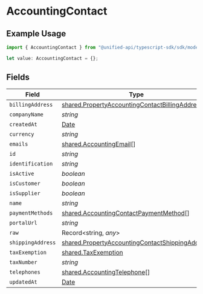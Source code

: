 # AccountingContact

## Example Usage

```typescript
import { AccountingContact } from "@unified-api/typescript-sdk/sdk/models/shared";

let value: AccountingContact = {};
```

## Fields

| Field                                                                                                                     | Type                                                                                                                      | Required                                                                                                                  | Description                                                                                                               |
| ------------------------------------------------------------------------------------------------------------------------- | ------------------------------------------------------------------------------------------------------------------------- | ------------------------------------------------------------------------------------------------------------------------- | ------------------------------------------------------------------------------------------------------------------------- |
| `billingAddress`                                                                                                          | [shared.PropertyAccountingContactBillingAddress](../../../sdk/models/shared/propertyaccountingcontactbillingaddress.md)   | :heavy_minus_sign:                                                                                                        | N/A                                                                                                                       |
| `companyName`                                                                                                             | *string*                                                                                                                  | :heavy_minus_sign:                                                                                                        | N/A                                                                                                                       |
| `createdAt`                                                                                                               | [Date](https://developer.mozilla.org/en-US/docs/Web/JavaScript/Reference/Global_Objects/Date)                             | :heavy_minus_sign:                                                                                                        | N/A                                                                                                                       |
| `currency`                                                                                                                | *string*                                                                                                                  | :heavy_minus_sign:                                                                                                        | N/A                                                                                                                       |
| `emails`                                                                                                                  | [shared.AccountingEmail](../../../sdk/models/shared/accountingemail.md)[]                                                 | :heavy_minus_sign:                                                                                                        | N/A                                                                                                                       |
| `id`                                                                                                                      | *string*                                                                                                                  | :heavy_minus_sign:                                                                                                        | N/A                                                                                                                       |
| `identification`                                                                                                          | *string*                                                                                                                  | :heavy_minus_sign:                                                                                                        | N/A                                                                                                                       |
| `isActive`                                                                                                                | *boolean*                                                                                                                 | :heavy_minus_sign:                                                                                                        | N/A                                                                                                                       |
| `isCustomer`                                                                                                              | *boolean*                                                                                                                 | :heavy_minus_sign:                                                                                                        | N/A                                                                                                                       |
| `isSupplier`                                                                                                              | *boolean*                                                                                                                 | :heavy_minus_sign:                                                                                                        | N/A                                                                                                                       |
| `name`                                                                                                                    | *string*                                                                                                                  | :heavy_minus_sign:                                                                                                        | N/A                                                                                                                       |
| `paymentMethods`                                                                                                          | [shared.AccountingContactPaymentMethod](../../../sdk/models/shared/accountingcontactpaymentmethod.md)[]                   | :heavy_minus_sign:                                                                                                        | N/A                                                                                                                       |
| `portalUrl`                                                                                                               | *string*                                                                                                                  | :heavy_minus_sign:                                                                                                        | N/A                                                                                                                       |
| `raw`                                                                                                                     | Record<string, *any*>                                                                                                     | :heavy_minus_sign:                                                                                                        | N/A                                                                                                                       |
| `shippingAddress`                                                                                                         | [shared.PropertyAccountingContactShippingAddress](../../../sdk/models/shared/propertyaccountingcontactshippingaddress.md) | :heavy_minus_sign:                                                                                                        | N/A                                                                                                                       |
| `taxExemption`                                                                                                            | [shared.TaxExemption](../../../sdk/models/shared/taxexemption.md)                                                         | :heavy_minus_sign:                                                                                                        | N/A                                                                                                                       |
| `taxNumber`                                                                                                               | *string*                                                                                                                  | :heavy_minus_sign:                                                                                                        | N/A                                                                                                                       |
| `telephones`                                                                                                              | [shared.AccountingTelephone](../../../sdk/models/shared/accountingtelephone.md)[]                                         | :heavy_minus_sign:                                                                                                        | N/A                                                                                                                       |
| `updatedAt`                                                                                                               | [Date](https://developer.mozilla.org/en-US/docs/Web/JavaScript/Reference/Global_Objects/Date)                             | :heavy_minus_sign:                                                                                                        | N/A                                                                                                                       |